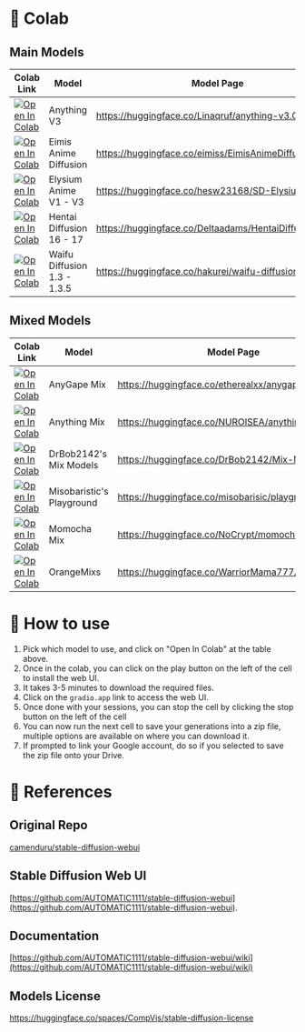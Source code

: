 # 🚀 Colab
## Main Models
| Colab Link | Model | Model Page
| --- | --- | --- |
[![Open In Colab](https://colab.research.google.com/assets/colab-badge.svg)](https://colab.research.google.com/github/NUROISEA/anime-webui-colab/blob/main/anything_3_webui_colab.ipynb) | Anything V3 | https://huggingface.co/Linaqruf/anything-v3.0
[![Open In Colab](https://colab.research.google.com/assets/colab-badge.svg)](https://colab.research.google.com/github/NUROISEA/anime-webui-colab/blob/main/eimis_anime_diffusion.ipynb) | Eimis Anime Diffusion | https://huggingface.co/eimiss/EimisAnimeDiffusion_1.0v
[![Open In Colab](https://colab.research.google.com/assets/colab-badge.svg)](https://colab.research.google.com/github/NUROISEA/anime-webui-colab/blob/main/elysium_anime_unified_colab.ipynb) | Elysium Anime V1 - V3 | https://huggingface.co/hesw23168/SD-Elysium-Model
[![Open In Colab](https://colab.research.google.com/assets/colab-badge.svg)](https://colab.research.google.com/github/NUROISEA/anime-webui-colab/blob/main/hentai_diffusion_unified_colab.ipynb) | Hentai Diffusion 16 - 17 | https://huggingface.co/Deltaadams/HentaiDiffusion
[![Open In Colab](https://colab.research.google.com/assets/colab-badge.svg)](https://colab.research.google.com/github/NUROISEA/anime-webui-colab/blob/main/waifu_diffusion_webui_colab.ipynb) | Waifu Diffusion 1.3 - 1.3.5 | https://huggingface.co/hakurei/waifu-diffusion-v1-3

## Mixed Models
| Colab Link | Model | Model Page
| --- | --- | --- |
[![Open In Colab](https://colab.research.google.com/assets/colab-badge.svg)](https://colab.research.google.com/github/NUROISEA/anime-webui-colab/blob/main/any_gape_mix.ipynb) | AnyGape Mix | https://huggingface.co/etherealxx/anygape-mix
[![Open In Colab](https://colab.research.google.com/assets/colab-badge.svg)](https://colab.research.google.com/github/NUROISEA/anime-webui-colab/blob/main/anything_mix.ipynb) | Anything Mix | https://huggingface.co/NUROISEA/anything-mix
[![Open In Colab](https://colab.research.google.com/assets/colab-badge.svg)](https://colab.research.google.com/github/NUROISEA/anime-webui-colab/blob/main/drbob2142_mix_models.ipynb) | DrBob2142's Mix Models | https://huggingface.co/DrBob2142/Mix-Models
[![Open In Colab](https://colab.research.google.com/assets/colab-badge.svg)](https://colab.research.google.com/github/NUROISEA/anime-webui-colab/blob/main/misobarisic_playground.ipynb) | Misobaristic's Playground | https://huggingface.co/misobarisic/playground
[![Open In Colab](https://colab.research.google.com/assets/colab-badge.svg)](https://colab.research.google.com/github/NUROISEA/anime-webui-colab/blob/main/momocha_mix.ipynb) | Momocha Mix | https://huggingface.co/NoCrypt/momocha-mix
[![Open In Colab](https://colab.research.google.com/assets/colab-badge.svg)](https://colab.research.google.com/github/NUROISEA/anime-webui-colab/blob/main/orange_mixs.ipynb) | OrangeMixs | https://huggingface.co/WarriorMama777/OrangeMixs

# 🤔 How to use

1. Pick which model to use, and click on "Open In Colab" at the table above.
2. Once in the colab, you can click on the play button on the left of the cell to install the web UI.
  2. It takes 3-5 minutes to download the required files.
  3. Click on the `gradio.app` link to access the web UI.
3. Once done with your sessions, you can stop the cell by clicking the stop button on the left of the cell
4. You can now run the next cell to save your generations into a zip file, multiple options are available on where you can download it.
  5. If prompted to link your Google account, do so if you selected to save the zip file onto your Drive.
 

# 🧐 References

## Original Repo
[camenduru/stable-diffusion-webui](https://github.com/camenduru/stable-diffusion-webui-colab)

## Stable Diffusion Web UI
[https://github.com/AUTOMATIC1111/stable-diffusion-webui](https://github.com/AUTOMATIC1111/stable-diffusion-webui).

## Documentation
[https://github.com/AUTOMATIC1111/stable-diffusion-webui/wiki](https://github.com/AUTOMATIC1111/stable-diffusion-webui/wiki)

## Models License
https://huggingface.co/spaces/CompVis/stable-diffusion-license
